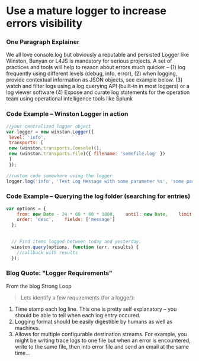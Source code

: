 # Use a mature logger to increase errors visibility


### One Paragraph Explainer

We all love console.log but obviously a reputable and persisted Logger like Winston, Bunyan or L4JS is mandatory for serious projects. A set of practices and tools will help to reason about errors much quicker – (1) log frequently using different levels (debug, info, error), (2) when logging, provide contextual information as JSON objects, see example below. (3) watch and filter logs using a log querying API (built-in in most loggers) or a log viewer software 
(4) Expose and curate log statements for the operation team using operational intelligence tools like Splunk



### Code Example – Winston Logger in action

```javascript
//your centralized logger object
var logger = new winston.Logger({
 level: 'info',
 transports: [
 new (winston.transports.Console)(),
 new (winston.transports.File)({ filename: 'somefile.log' })
 ]
 });
 
//custom code somewhere using the logger
logger.log('info', 'Test Log Message with some parameter %s', 'some parameter', { anything: 'This is metadata' });

```

### Code Example – Querying the log folder (searching for entries)

```javascript
var options = {
    from: new Date - 24 * 60 * 60 * 1000,    until: new Date,    limit: 10,    start: 0,
    order: 'desc',    fields: ['message']
  };
 
 
  // Find items logged between today and yesterday. 
  winston.query(options, function (err, results) {
    //callback with results
  });

```

### Blog Quote: "Logger Requirements"
 From the blog Strong Loop
 
 > Lets identify a few requirements (for a logger):
1. Time stamp each log line. This one is pretty self explanatory – you should be able to tell when each log entry occured.
2. Logging format should be easily digestible by humans as well as machines.
3. Allows for multiple configurable destination streams. For example, you might be writing trace logs to one file but when an error is encountered, write to the same file, then into error file and send an email at the same time…
 